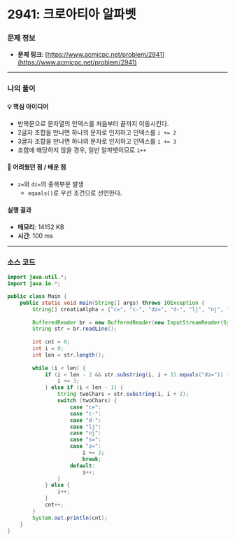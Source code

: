 # 2941: 크로아티아 알파벳

### 문제 정보
- **문제 링크**: [https://www.acmicpc.net/problem/2941](https://www.acmicpc.net/problem/2941)

---

### 나의 풀이

#### 💡 핵심 아이디어
- 반복문으로 문자열의 인덱스를 처음부터 끝까지 이동시킨다.
- 2글자 조합을 만나면 하나의 문자로 인지하고 인덱스를 `i += 2`
- 3글자 조합을 만나면 하나의 문자로 인지하고 인덱스를 `i += 3`
- 조합에 해당하지 않을 경우, 일반 알파벳이므로 `i++`

#### 🤔 어려웠던 점 / 배운 점
- `z=`와 `dz=`의 중복부분 발생
  - `equals()`로 우선 조건으로 선언한다.

####  실행 결과
- **메모리**: 14152 KB
- **시간**: 100 ms

---

### 소스 코드
```java
import java.util.*;
import java.io.*;

public class Main {
    public static void main(String[] args) throws IOException {
        String[] croatiaAlpha = {"c=", "c-", "dz=", "d-", "lj", "nj", "s=", "z="};
        
        BufferedReader br = new BufferedReader(new InputStreamReader(System.in));
        String str = br.readLine();
        
        int cnt = 0;
        int i = 0;
        int len = str.length();
        
        while (i < len) {
            if (i < len - 2 && str.substring(i, i + 3).equals("dz=")) {
                i += 3;
            } else if (i < len - 1) {
                String twoChars = str.substring(i, i + 2);
                switch (twoChars) {
                    case "c=":
                    case "c-":
                    case "d-":
                    case "lj":
                    case "nj":
                    case "s=":
                    case "z=":
                        i += 2;
                        break;
                    default:
                        i++;
                }
            } else {
                i++;
            }
            cnt++;
        }
        System.out.println(cnt);
    }
}
```